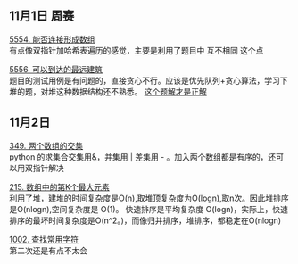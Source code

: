 ## 11月1日  周赛

[5554. 能否连接形成数组](https://leetcode-cn.com/problems/check-array-formation-through-concatenation/)  
有点像双指针加哈希表遍历的感觉，主要是利用了题目中  互不相同  这个点  

 [5556. 可以到达的最远建筑](https://leetcode-cn.com/problems/furthest-building-you-can-reach/)  
题目的测试用例是有问题的，直接贪心不行。应该是优先队列+贪心算法，学习下堆的题，对堆这种数据结构还不熟悉。
[这个题解才是正解](https://leetcode-cn.com/problems/furthest-building-you-can-reach/solution/ke-yi-dao-da-de-zui-yuan-jian-zhu-by-zerotrac2/)  

## 11月2日  
[349. 两个数组的交集](https://leetcode-cn.com/problems/intersection-of-two-arrays/)  
python 的求集合交集用&，并集用 |  差集用 - 。加入两个数组都是有序的，还可以用双指针解决  

[215. 数组中的第K个最大元素](https://leetcode-cn.com/problems/kth-largest-element-in-an-array/)  
利用了堆，建堆的时间复杂度是O(n),取堆顶复杂度为O(logn),取n次。因此堆排序是O(nlogn),空间复杂度是 O(1)。 快速排序是平均复杂度 O(logn)，实际上，快速排序的最坏时间复杂度是O(n^2。)，而像归并排序，堆排序，都稳定在O(nlogn)  

[1002. 查找常用字符](https://leetcode-cn.com/problems/find-common-characters/)  
第二次还是有点不太会
